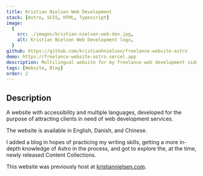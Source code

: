 ```yaml
---
title: Kristian Nielsen Web Development
stack: [Astro, SCSS, HTML, Typescript]
image:
  {
    src: ./images/kristian-nielsen-web-dev.jpg,
    alt: Kristian Nielsen Web Development logo,
  }
github: https://github.com/kristianhnielsen/freelance-website-astro
demo: https://freelance-website-astro.vercel.app
description: Multilingual website for my freelance web development side-hustle.
tags: [Website, Blog]
order: 2
---
```


## Description

A website with accessibility and multiple languages, developed for the purpose of attracting clients in need of web development services.

The website is available in English, Danish, and Chinese.

I added a blog in hopes of practicing my writing skills, getting a more in-depth knowledge of Astro in the process, and got to explore the, at the time, newly released Content Collections.

This website was previously host at <a href="https://kristiannielsen.com">kristiannielsen.com</a>.
